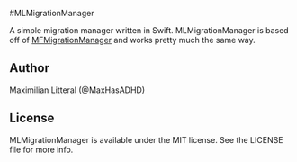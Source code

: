 #MLMigrationManager

A simple migration manager written in Swift. MLMigrationManager is based off of [MFMigrationManager](https://github.com/fortinmike/MFMigrationManager) and works pretty much the same way.

## Author

Maximilian Litteral (@MaxHasADHD)

## License

MLMigrationManager is available under the MIT license. See the LICENSE file for more info.